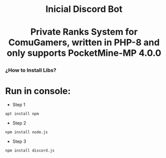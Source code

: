 <div align="center">
<h1>Inicial Discord Bot<h1>
<p>Private Ranks System for ComuGamers, written in PHP-8 and only supports PocketMine-MP 4.0.0</p>
</div>

<h3>¿How to Install Libs?</h3>

# Run in console:

- Step 1
```
apt install npm
```

- Step 2
```
npm install node.js
```

- Step 3 
```
npm install discord.js
```

